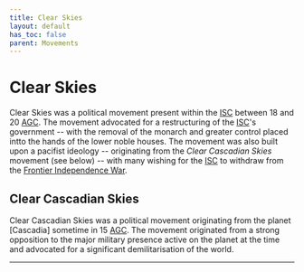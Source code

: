```yaml
---
title: Clear Skies
layout: default
has_toc: false
parent: Movements
---
```


# Clear Skies
Clear Skies was a political movement present within the [ISC] between 18 and 20 [AGC]. The movement advocated for a restructuring of the [ISC]'s government -- with the removal of the monarch and greater control placed intto the hands of the lower noble houses. The movement was also built upon a pacifist ideology -- originating from the *Clear Cascadian Skies* movement (see below) -- with many wishing for the [ISC] to withdraw from the [Frontier Independence War].

## Clear Cascadian Skies
Clear Cascadian Skies was a political movement originating from the planet [Cascadia] sometime in 15 [AGC]. The movement originated from a strong opposition to the major military presence active on the planet at the time and advocated for a significant demilitarisation of the world.

----

[ISC]: ../../factions/isc

[BGC]: ../../history/#history
[AGC]: ../../history/#history

[Frontier Independence War]: ../../history/conflicts/frontier_independence_war.html